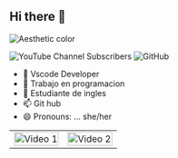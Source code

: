 ## Hi there 👋

![Aesthetic color](https://github.com/user-attachments/assets/0d507107-76f0-42a6-892e-273fe0c77eed)

![YouTube Channel Subscribers](https://img.shields.io/youtube/channel/subscribers/UCIjEgHA1vatSR2K4rfcdNRg?style=social)
![GitHub](https://img.shields.io/github/followers/YoselinYulianySolis)


- 🔭 Vscode Developer
- 🌱 Trabajo en programacion
- 💬 Estudiante de ingles
- 📫 Git hub
- 😄 Pronouns: ... she/her

<table>
  <tr>
    <td width="50%">
      <div align="center">
        <a href="https://www.youtube.com/watch?v=PVYl5hsgwiQ">
          <img src="https://img.youtube.com/vi/PVYl5hsgwiQ/0.jpg" alt="Video 1" width="100%">
        </a>
      </div>
    </td>
    <td width="50%">
      <div align="center">
        <a href="https://www.youtube.com/watch?v=L2GdhxJXp6o">
          <img src="https://img.youtube.com/vi/L2GdhxJXp6o/0.jpg" alt="Video 2" width="100%">
        </a>
      </div>
    </td>
  </tr>
</table>
